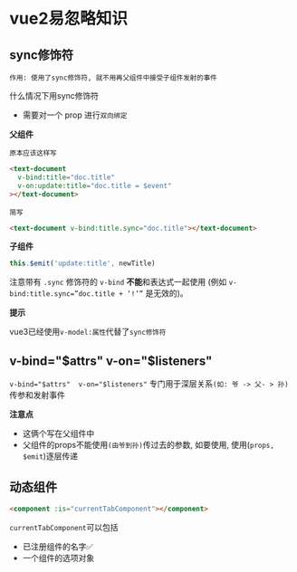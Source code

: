 # vue2易忽略知识
## sync修饰符
`作用: 使用了sync修饰符, 就不用再父组件中接受子组件发射的事件`

什么情况下用sync修饰符

- 需要对一个 prop 进行`双向绑定`



**父组件**

`原本应该这样写`

```html
<text-document
  v-bind:title="doc.title"
  v-on:update:title="doc.title = $event"
></text-document>
```

`简写`

```html
<text-document v-bind:title.sync="doc.title"></text-document>
```

**子组件**

```js
this.$emit('update:title', newTitle)
```

注意带有 `.sync` 修饰符的 `v-bind` **不能**和表达式一起使用 (例如 `v-bind:title.sync=”doc.title + ‘!’”` 是无效的)。

**提示**

vue3已经使用`v-model:属性`代替了`sync修饰符`



## v-bind="$attrs"  v-on="$listeners"

`v-bind="$attrs"  v-on="$listeners"` 专门用于深层关系`(如: 爷 -> 父- > 孙)`传参和发射事件

**注意点**

- 这俩个写在父组件中
- 父组件的props不能使用`(由爷到孙)`传过去的参数, 如要使用, 使用(`props, $emit`)逐层传递

## 动态组件

```html
<component :is="currentTabComponent"></component>
```

`currentTabComponent`可以包括

- 已注册组件的名字✅
- 一个组件的选项对象